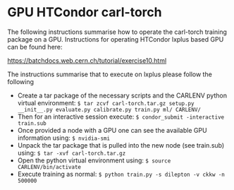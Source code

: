 # GPU HTCondor carl-torch

The following instructions summarise how to operate the carl-torch training package on a GPU. Instructions for operating HTCondor lxplus based GPU can be found here:

https://batchdocs.web.cern.ch/tutorial/exercise10.html

The instructions summarise that to execute on lxplus please follow the following

*   Create a tar package of the necessary scripts and the CARLENV python virtual environment: `$ tar zcvf carl-torch.tar.gz setup.py __init__.py evaluate.py calibrate.py train.py ml/ CARLENV/`
*   Then for an interactive session execute:  `$ condor_submit -interactive train.sub`
*   Once provided a node with a GPU one can see the available GPU information using: `$ nvidia-smi`
*   Unpack the tar package that is pulled into the new node (see train.sub) using: `$ tar -xvf carl-torch.tar.gz`
*   Open the python virtual environment using: `$ source CARLENV/bin/activate`
*   Execute training as normal:  `$ python train.py -s dilepton -v ckkw -n 500000`